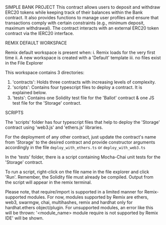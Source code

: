 SIMPLE BANK PROJECT 
This contract allows users to deposit and withdraw ERC20 tokens while keeping track of their balances within the Bank contract. 
It also provides functions to manage user profiles and ensure that transactions comply with certain constraints 
(e.g., minimum deposit, maximum withdrawal). The contract interacts with an external ERC20 token contract via the IERC20 interface.



REMIX DEFAULT WORKSPACE

Remix default workspace is present when:
i. Remix loads for the very first time 
ii. A new workspace is created with a 'Default' template
iii. no files exist in the File Explorer

This workspace contains 3 directories:

1. 'contracts': Holds three contracts with increasing levels of complexity.
2. 'scripts': Contains four typescript files to deploy a contract. It is explained below.
3. 'tests': Contains one Solidity test file for the 'Ballot' contract & one JS test file for the 'Storage' contract.

SCRIPTS

The 'scripts' folder has four typescript files that help to deploy the 'Storage' contract using 'web3.js' and 'ethers.js' libraries.

For the deployment of any other contract, just update the contract's name from 'Storage' to the desired contract and provide constructor arguments accordingly 
in the file `deploy_with_ethers.ts` or  `deploy_with_web3.ts`

In the 'tests' folder, there is a script containing Mocha-Chai unit tests for the 'Storage' contract.

To run a script, right-click on the file name in the file explorer and click 'Run'. Remember, the Solidity file must already be compiled.
Output from the script will appear in the remix terminal.

Please note, that require/import is supported in a limited manner for Remix-supported modules.
For now, modules supported by Remix are ethers, web3, swarmgw, chai, multihashes, remix and hardhat only for hardhat.ethers object/plugin.
For unsupported modules, an error like this will be thrown: '<module_name> module require is not supported by Remix IDE' will be shown.
